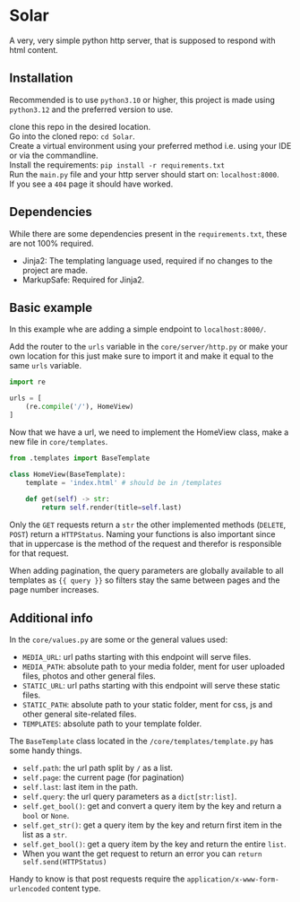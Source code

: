 # Solar

A very, very simple python http server, that is supposed to respond with html content.

## Installation

Recommended is to use `python3.10` or higher, this project is made using `python3.12` and the preferred version to use.

clone this repo in the desired location.\
Go into the cloned repo: `cd Solar`.\
Create a virtual environment using your preferred method i.e. using your IDE or via the commandline.\
Install the requirements: `pip install -r requirements.txt`\
Run the `main.py` file and your http server should start on: `localhost:8000`.\
If you see a `404` page it should have worked.

## Dependencies

While there are some dependencies present in the `requirements.txt`, these are not 100% required.

- Jinja2: The templating language used, required if no changes to the project are made.
- MarkupSafe: Required for Jinja2.

## Basic example

In this example whe are adding a simple endpoint to `localhost:8000/`.

Add the router to the `urls` variable in the `core/server/http.py` or make your own location for this just make
sure to import it and make it equal to the same `urls` variable.

```python
import re

urls = [
    (re.compile('/'), HomeView)
]
```

Now that we have a url, we need to implement the HomeView class, make a new file in `core/templates`.

```python
from .templates import BaseTemplate

class HomeView(BaseTemplate):
    template = 'index.html' # should be in /templates
    
    def get(self) -> str:
        return self.render(title=self.last)
```

Only the `GET` requests return a `str` the other implemented methods (`DELETE`, `POST`) return a `HTTPStatus`. Naming
your functions is also important since that in uppercase is the method of the request and therefor is responsible for 
that request.

When adding pagination, the query parameters are globally available to all templates as `{{ query }}` so filters stay 
the same between pages and the page number increases.

## Additional info

In the `core/values.py` are some or the general values used:

- `MEDIA_URL`: url paths starting with this endpoint will serve files.
- `MEDIA_PATH`: absolute path to your media folder, ment for user uploaded files, photos and other general files.
- `STATIC_URL`: url paths starting with this endpoint will serve these static files.
- `STATIC_PATH`: absolute path to your static folder, ment for css, js and other general site-related files.
- `TEMPLATES`: absolute path to your template folder.

The `BaseTemplate` class located in the `/core/templates/template.py` has some handy things.

- `self.path`: the url path split by `/` as a list.
- `self.page`: the current page (for pagination)
- `self.last`: last item in the path.
- `self.query`: the url query parameters as a `dict[str:list]`.
- `self.get_bool()`: get and convert a query item by the key and return a `bool` or `None`.
- `self.get_str()`: get a query item by the key and return first item in the list as a `str`.
- `self.get_bool()`: get a query item by the key and return the entire `list`.
- When you want the get request to return an error you can `return self.send(HTTPStatus)`

Handy to know is that post requests require the `application/x-www-form-urlencoded` content type.
